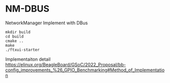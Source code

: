 # NM-DBUS
NetworkManager Implement with DBus

```
mkdir build
cd build
cmake ..
make 
./ftxui-starter
```

Implementaiton detail<br>
https://elinux.org/BeagleBoard/GSoC/2022_Proposal/bb-config_improvements_%26_GPIO_Benchmarking#Method_of_Implementation
